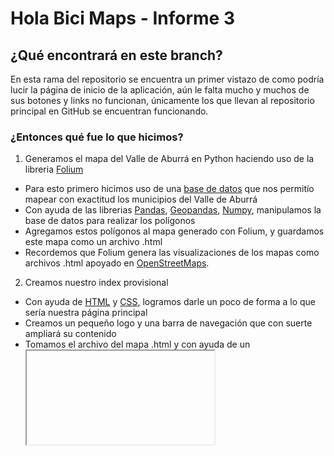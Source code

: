 # Hola Bici Maps - Informe 3

## ¿Qué encontrará en este branch? 
En esta rama del repositorio se encuentra un primer vistazo de como podría lucir la página de inicio de la aplicación, aún le
falta mucho y muchos de sus botones y links no funcionan, únicamente los que llevan al repositorio principal en GitHub se encuentran
funcionando.

### ¿Entonces qué fue lo que hicimos?
1. Generamos el mapa del Valle de Aburrá en Python haciendo uso de la libreria [Folium](https://python-visualization.github.io/folium/)
  + Para esto primero hicimos uso de una [base de datos](MunicipiosVeredas.json) que nos permitío mapear con exactitud los municipios del Valle de Aburrá
  + Con ayuda de las librerias [Pandas](https://pandas.pydata.org), [Geopandas](https://geopandas.org/en/stable/), [Numpy](https://numpy.org), manipulamos la base de datos para realizar los polígonos
  + Agregamos estos polígonos al mapa generado con Folium, y guardamos este mapa como un archivo .html
  + Recordemos que Folium genera las visualizaciones de los mapas como archivos .html apoyado en [OpenStreetMaps](https://www.openstreetmap.org/#map=5/-1.099/-74.509).

2. Creamos nuestro index provisional
  + Con ayuda de [HTML](https://developer.mozilla.org/es/docs/Web/HTML) y [CSS](https://developer.mozilla.org/es/docs/Web/CSS), logramos darle un poco de forma a lo que sería nuestra página principal
  + Creamos un pequeño logo y una barra de navegación que con suerte ampliará su contenido
  + Tomamos el archivo del mapa .html y con ayuda de un [<iframe>](https://developer.mozilla.org/es/docs/Web/HTML/Element/iframe) lo pusimos dentro de nuestra página principal para que siguiera siendo interactivo.
  + El resto son modificaciones que obedecen a caprichos visuales.
  



